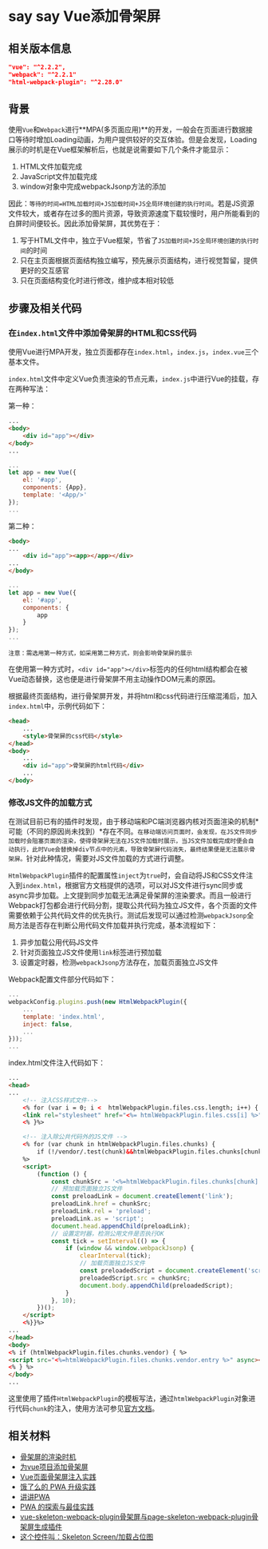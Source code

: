 # say say Vue添加骨架屏

## 相关版本信息

```JSON
"vue": "^2.2.2",
"webpack": "^2.2.1"
"html-webpack-plugin": "^2.28.0"
```

## 背景
使用`Vue`和`Webpack`进行**MPA(多页面应用)**的开发，一般会在页面进行数据接口等待时增加Loading动画，为用户提供较好的交互体验。但是会发现，Loading展示的时机是在Vue框架解析后，也就是说需要如下几个条件才能显示：

 1. HTML文件加载完成
 2. JavaScript文件加载完成
 3. window对象中完成webpackJsonp方法的添加

因此：`等待的时间=HTML加载时间+JS加载时间+JS全局环境创建的执行时间`。若是JS资源文件较大，或者存在过多的图片资源，导致资源速度下载较慢时，用户所能看到的白屏时间便较长。因此添加骨架屏，其优势在于：

 1. 写于HTML文件中，独立于Vue框架，节省了`JS加载时间+JS全局环境创建的执行时间`的时间
 2. 只在主页面根据页面结构独立编写，预先展示页面结构，进行视觉暂留，提供更好的交互感官
 3. 只在页面结构变化时进行修改，维护成本相对较低

## 步骤及相关代码

### 在`index.html`文件中添加骨架屏的HTML和CSS代码

使用Vue进行MPA开发，独立页面都存在`index.html`，`index.js`，`index.vue`三个基本文件。

`index.html`文件中定义Vue负责渲染的节点元素，`index.js`中进行Vue的挂载，存在两种写法：

第一种：
```HTML
...
<body>
    <div id="app"></div>
</body>
...
```

```JavaScript
...
let app = new Vue({
    el: '#app',
    components: {App},
    template: '<App/>'
});
...
```

第二种：
```HTML
<body>
...
    <div id="app"><app></app></div>
...
</body>
```

```JavaScript
...
let app = new Vue({
    el: '#app',
    components: {
        app
    }
});
...
```

`注意：需选用第一种方式，如采用第二种方式，则会影响骨架屏的展示`

在使用第一种方式时，`<div id="app"></div>`标签内的任何html结构都会在被Vue动态替换，这也便是进行骨架屏不用主动操作DOM元素的原因。

根据最终页面结构，进行骨架屏开发，并将html和css代码进行压缩混淆后，加入`index.html`中，示例代码如下：

```html
<head>
    ...
    <style>骨架屏的css代码</style>
</head>
<body>
    ...
    <div id="app">骨架屏的html代码</div>
    ...
</body>
```

### 修改JS文件的加载方式

在测试目前已有的插件时发现，由于移动端和PC端浏览器内核对页面渲染的机制*可能（不同的原因尚未找到）*存在不同。`在移动端访问页面时，会发现，在JS文件同步加载时会阻塞页面的渲染，使得骨架屏无法在JS文件加载时展示，当JS文件加载完成时便会自动执行，此时Vue会替换掉div节点中的元素，导致骨架屏代码消失，最终结果便是无法展示骨架屏。`针对此种情况，需要对JS文件加载的方式进行调整。

`HtmlWebpackPlugin`插件的配置属性`inject`为`true`时，会自动将JS和CSS文件注入到`index.html`，根据官方文档提供的选项，可以对JS文件进行sync同步或async异步加载。上文提到同步加载无法满足骨架屏的渲染要求。而且一般进行Webpack打包都会进行代码分割，提取公共代码为独立JS文件，各个页面的文件需要依赖于公共代码文件的优先执行。测试后发现可以通过检测`webpackJsonp`全局方法是否存在判断公用代码文件加载并执行完成，基本流程如下：

 1. 异步加载公用代码JS文件
 2. 针对页面独立JS文件使用`link`标签进行预加载
 3. 设置定时器，检测`webpackJsonp`方法存在，加载页面独立JS文件

Webpack配置文件部分代码如下：
```JavaScript
...
webpackConfig.plugins.push(new HtmlWebpackPlugin({
    ...
    template: 'index.html',
    inject: false,
    ...
}));
...
```

index.html文件注入代码如下：
<!-- {% raw %} -->
```html
...
<head>
...
    <!-- 注入CSS样式文件-->
    <% for (var i = 0; i <  htmlWebpackPlugin.files.css.length; i++) { %>
    <link rel="stylesheet" href="<%= htmlWebpackPlugin.files.css[i] %>"/>
    <% }%>

    <!-- 注入除公共代码外的JS文件 -->
    <% for (var chunk in htmlWebpackPlugin.files.chunks) {
        if (!/vendor/.test(chunk)&&htmlWebpackPlugin.files.chunks[chunk]){
    %>
    <script>
        (function () {
            const chunkSrc = '<%=htmlWebpackPlugin.files.chunks[chunk].entry %>';
            // 预加载页面独立JS文件
            const preloadLink = document.createElement('link');
            preloadLink.href = chunkSrc;
            preloadLink.rel = 'preload';
            preloadLink.as = 'script';
            document.head.appendChild(preloadLink);
            // 设置定时器，检测公用文件是否执行OK
            const tick = setInterval(() => {
                if (window && window.webpackJsonp) {
                    clearInterval(tick);
                    // 加载页面独立JS文件
                    const preloadedScript = document.createElement('script');
                    preloadedScript.src = chunkSrc;
                    document.body.appendChild(preloadedScript);
                }
            }, 10);
        })();
    </script>
    <%}}%>
...
</head>
<body>
<% if (htmlWebpackPlugin.files.chunks.vendor) { %>
<script src="<%=htmlWebpackPlugin.files.chunks.vendor.entry %>" async></script>
<% } %>
</body>
...
```
<!-- {% endraw %}) -->

这里使用了插件`HtmlWebpackPlugin`的模板写法，通过`htmlWebpackPlugin`对象进行代码`chunk`的注入，使用方法可参见[官方文档](https://www.npmjs.com/package/html-webpack-plugin)。

## 相关材料

- [骨架屏的渲染时机](https://zhuanlan.zhihu.com/p/34550387)
- [为vue项目添加骨架屏](https://xiaoiver.github.io/coding/2017/07/30/%E4%B8%BAvue%E9%A1%B9%E7%9B%AE%E6%B7%BB%E5%8A%A0%E9%AA%A8%E6%9E%B6%E5%B1%8F.html)
- [Vue页面骨架屏注入实践](https://segmentfault.com/a/1190000014832185)
- [饿了么的 PWA 升级实践](https://huangxuan.me/2017/07/12/upgrading-eleme-to-pwa/)
- [讲讲PWA](https://segmentfault.com/a/1190000012353473?utm_source=tag-newest)
- [PWA 的探索与最佳实践](http://www.beiyv.com/index.php?m=content&c=index&a=show&catid=14&id=14)
- [vue-skeleton-webpack-plugin骨架屏与page-skeleton-webpack-plugin骨架屏生成插件](https://blog.csdn.net/zmkyf1993/article/details/82866649)
- [这个控件叫：Skeleton Screen/加载占位图](https://zhuanlan.zhihu.com/p/26014116)
